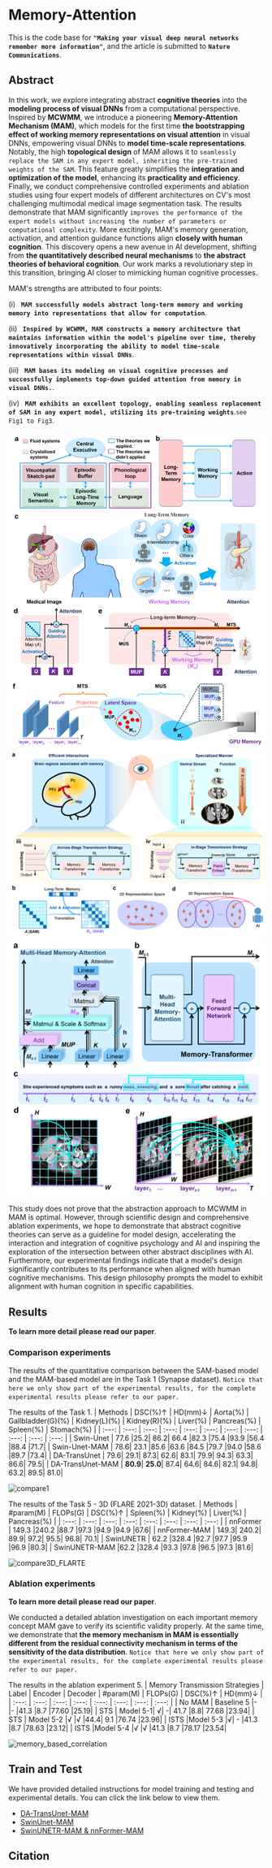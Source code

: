 # Memory-Attention
This is the code base for **`"Making your visual deep neural networks remember more information"`**, and the article is submitted to **`Nature Communications`**.

## Abstract
In this work, we explore integrating abstract **cognitive theories** into the **modeling process of visual DNNs** from a computational perspective. Inspired by **MCWMM**, we introduce a pioneering **Memory-Attention Mechanism (MAM)**, which models for the first time **the bootstrapping effect of working memory representations on visual attention** in visual DNNs, empowering visual DNNs to **model time-scale representations**. Notably, the high **topological design** of MAM allows it to `seamlessly replace the SAM in any expert model, inheriting the pre-trained weights of the SAM`. This feature greatly simplifies the **integration and optimization of the model**, enhancing its **practicality and efficiency**. Finally, we conduct comprehensive controlled experiments and ablation studies using four expert models of different architectures on CV's most challenging multimodal medical image segmentation task. The results demonstrate that MAM significantly `improves the performance of the expert models without increasing the number of parameters or computational complexity`. More excitingly, MAM's memory generation, activation, and attention guidance functions align **closely with human cognition**. This discovery opens a new avenue in AI development, shifting from **the quantitatively described neural mechanisms** to **the abstract theories of behavioral cognition**. Our work marks a revolutionary step in this transition, bringing AI closer to mimicking human cognitive processes.

MAM's strengths are attributed to four points: 

(i) **` MAM successfully models abstract long-term memory and working memory into representations that allow for computation`**. 

(ii) **` Inspired by WCWMM, MAM constructs a memory architecture that maintains information within the model's pipeline over time, thereby innovatively incorporating the ability to model time-scale representations within visual DNNs`**.

(iii) **` MAM bases its modeling on visual cognitive processes and successfully implements top-down guided attention from memory in visual DNNs.`**.

(iv) **` MAM exhibits an excellent topology, enabling seamless replacement of SAM in any expert model, utilizing its pre-training weights`**.`see Fig1 to Fig3`.

![MAM model](pic/model.png)
![dependency](pic/MTS.png)
![STSandISTS](pic/dependency.png)

This study does not prove that the abstraction approach to MCWMM in MAM is optimal. However, through scientific design and comprehensive ablation experiments, we hope to demonstrate that abstract cognitive theories can serve as a guideline for model design, accelerating the interaction and integration of cognitive psychology and AI and inspiring the exploration of the intersection between other abstract disciplines with AI. Furthermore, our experimental findings indicate that a model's design significantly contributes to its performance when aligned with human cognitive mechanisms. This design philosophy prompts the model to exhibit alignment with human cognition in specific capabilities.

## Results
**To learn more detail please read our paper**.
### Comparison experiments
The results of the quantitative comparison between the SAM-based model and the MAM-based model are in the Task 1 (Synapse dataset). `Notice that here we only show part of the experimental results, for the complete experimental results please refer to our paper.`

The results of the Task 1.
| Methods  | DSC(%)↑ | HD(mm)↓ | Aorta(%) | Gallbladder(G)(%) |  Kidney(L)(%) | Kidney(R)(%) | Liver(%) | Pancreas(%) | Spleen(%) | Stomach(%) |
| :---: | :---: | :---: | :---: | :---: | :---: | :---: |  :---: | :---: | :---: | :---: |
| Swin-Unet | 77.6	|25.2|	86.2|	66.4	|82.3	|75.4	|93.9	|56.4	|88.4	|71.7|
| Swin-Unet-MAM | 78.6|	23.1	|85.6	|63.6	|84.5	|79.7	|94.0	|58.6	|89.7	|73.4|
| DA-TransUnet | 79.6|	29.1|	87.3|	62.6|	83.1|	79.9|	94.3|	63.3|	86.6|	79.5|
| DA-TransUnet-MAM | **80.9**|	**25.0**|	87.4|	64.6|	84.6|	82.1|	94.8|	63.2|	89.5|	81.0|



![compare1](pic/compare1.png)

The results of the Task 5 - 3D (FLARE 2021-3D) dataset.
| Methods  | #param(M) | FLOPs(G) | DSC(%)↑ | Spleen(%) |  Kidney(%) | Liver(%) | Pancreas(%) | 
| :---: | :---: | :---: | :---: | :---: | :---: | :---: |  :---: |
| nnFormer | 149.3	|240.2	|88.7	|97.3	|94.9	|94.9	|67.6|
| nnFormer-MAM | 149.3|	240.2|	89.9|	97.2|	95.5|	96.8|	70.1|
| SwinUNETR | 62.2	|328.4	|92.7	|97.7	|95.9	|96.9	|80.3|
| SwinUNETR-MAM |62.2	|328.4	|93.3	|97.8	|96.5	|97.3	|81.6|


![compare3D_FLARTE](pic/compare3D_FLARTE.png)

### Ablation experiments

**To learn more detail please read our paper**.

 We conducted a detailed ablation investigation on each important memory concept MAM gave to verify its scientific validity properly. At the same time, we demonstrate that **the memory mechanism in MAM is essentially different from the residual connectivity mechanism in terms of the sensitivity of the data distribution**. `Notice that here we only show part of the experimental results, for the complete experimental results please refer to our paper.`

The results in the ablation experiment 5.
  | Memory Transmission Strategies  | Label | Encoder | Decoder | #param(M) |  FLOPs(G) | DSC(%)↑ | HD(mm)↓ | 
| :---: | :---: | :---: | :---: | :---: | :---: | :---: |  :---: |
| No MAM | Baseline 5	|-	|-	|41.3	|8.7	|77.60	|25.19|
| STS | Model 5-1|	√|	-|	41.7	|8.8|	77.68	|23.94|
| STS | Model 5-2	|√	|√	|44.4|	9.1	|76.74	|23.96|
| ISTS |Model 5-3	|√|	-	|41.3	|8.7	|78.63	|23.12|
| ISTS |Model 5-4	|√	|√	|41.3	|8.7	|78.17	|23.54|


 ![memory_based_correlation](pic/memory_based_correlation.png)


## Train and Test
We have provided detailed instructions for model training and testing and experimental details. You can click the link below to view them.
* [DA-TransUnet-MAM ](DATransUnet-MAM/)
* [SwinUnet-MAM ](SwinUnet-MAM/)
* [SwinUNETR-MAM & nnFormer-MAM ](SwinUNETR&nnFormer-MAM/) 

## Citation
